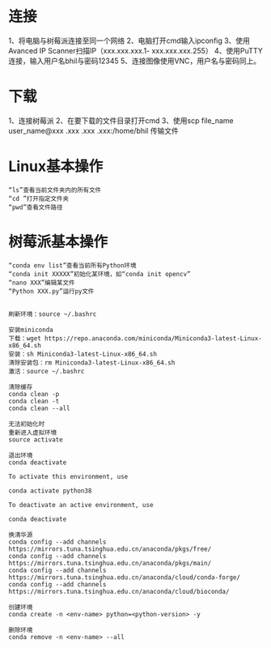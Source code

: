 # 连接
1、将电脑与树莓派连接至同一个网络
2、电脑打开cmd输入ipconfig
3、使用Avanced IP Scanner扫描IP（xxx.xxx.xxx.1- xxx.xxx.xxx.255）
4、使用PuTTY连接，输入用户名bhil与密码12345
5、连接图像使用VNC，用户名与密码同上。

# 下载
1、连接树莓派
2、在要下载的文件目录打开cmd
3、使用scp file_name user_name@xxx .xxx .xxx .xxx:/home/bhil 传输文件


# Linux基本操作
	“ls”查看当前文件夹内的所有文件
	“cd ”打开指定文件夹
	“pwd”查看文件路径

# 树莓派基本操作
	“conda env list”查看当前所有Python环境
	“conda init XXXXX”初始化某环境，如“conda init opencv”
	“nano XXX”编辑某文件
	“Python XXX.py”运行py文件
	

	刷新环境：source ~/.bashrc

	安装miniconda
	下载：wget https://repo.anaconda.com/miniconda/Miniconda3-latest-Linux-x86_64.sh
	安装：sh Miniconda3-latest-Linux-x86_64.sh
	清除安装包：rm Miniconda3-latest-Linux-x86_64.sh
	激活：source ~/.bashrc

	清除缓存
	conda clean -p
	conda clean -t
	conda clean --all

	无法初始化时
	重新进入虚拟环境
	source activate

	退出环境
	conda deactivate

	To activate this environment, use
	
	conda activate python38
	
	To deactivate an active environment, use
	
	conda deactivate

	换清华源
	conda config --add channels https://mirrors.tuna.tsinghua.edu.cn/anaconda/pkgs/free/
	conda config --add channels https://mirrors.tuna.tsinghua.edu.cn/anaconda/pkgs/main/
	conda config --add channels https://mirrors.tuna.tsinghua.edu.cn/anaconda/cloud/conda-forge/
	conda config --add channels https://mirrors.tuna.tsinghua.edu.cn/anaconda/cloud/bioconda/

	创建环境
	conda create -n <env-name> python=<python-version> -y

	删除环境
	conda remove -n <env-name> --all

